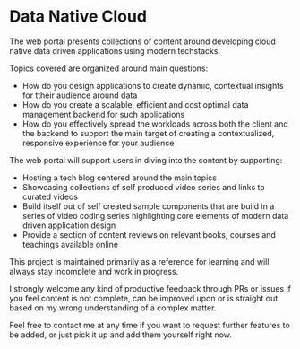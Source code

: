 # Data Native Cloud
The web portal presents collections of content around developing cloud native data driven applications using modern techstacks. 

Topics covered are organized around main questions:
* How do you design applications to create dynamic, contextual insights for ttheir audience around data
* How do you create a scalable, efficient and cost optimal data management backend for such applications
* How do you effectively spread the workloads across both the client and the backend to support the main target of creating a contextualized, responsive experience for your audience

The web portal will support users in diving into the content by supporting:
* Hosting a tech blog centered around the main topics
* Showcasing collections of self produced video series and links to curated videos
* Build itself out of self created sample components that are build in a series of video coding series highlighting core elements of modern data driven application design
* Provide a section of content reviews on relevant books, courses and teachings available online

This project is maintained primarily as a reference for learning and will always stay incomplete and work in progress. 

I strongly welcome any kind of productive feedback through PRs or issues if you feel content is not complete, can be improved upon or is straight out based on my wrong understanding of a complex matter. 

Feel free to contact me at any time if you want to request further features to be added, or just pick it up and add them yourself right now.


